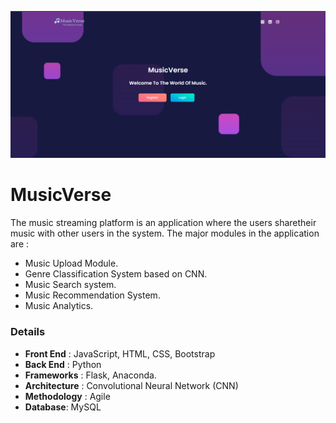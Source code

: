 ![App Screenshot](https://github.com/Akshaykeenath/MusicVerse/blob/master/screenshots/landing%20page.png?raw=true)

# MusicVerse

The music streaming platform is an application where the users sharetheir music with other users in the system. The major modules in the application are :
- Music Upload Module.
- Genre Classification System based on CNN.
- Music Search system.
- Music Recommendation System.
- Music Analytics.

### Details
- **Front End** : JavaScript, HTML, CSS, Bootstrap
- **Back End** : Python
- **Frameworks** : Flask, Anaconda.
- **Architecture** : Convolutional Neural Network (CNN)
- **Methodology** : Agile
- **Database**: MySQL


